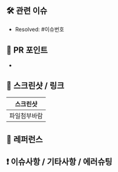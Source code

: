 ## 🛠 관련 이슈
- Resolved: #이슈번호

## 🌱 PR 포인트
-

## 📸 스크린샷 / 링크
|스크린샷|
|:--:|
|파일첨부바람|

## 📎 레퍼런스

<!-- 참고한 레퍼런스가 있다면 기록해주세요 -->

## ❗ 이슈사항 / 기타사항 / 에러슈팅
